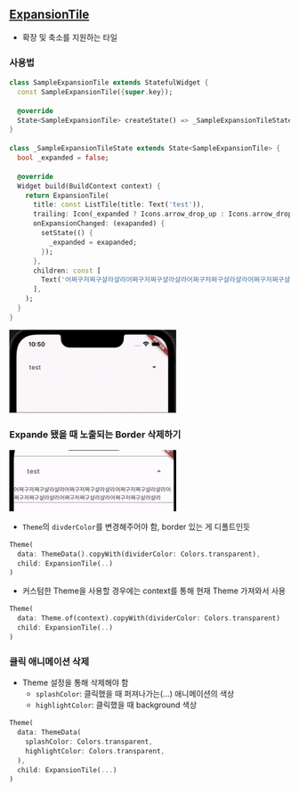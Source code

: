 ## [ExpansionTile](https://api.flutter.dev/flutter/material/ExpansionTile-class.html)
- 확장 및 축소를 지원하는 타일

### 사용법
```dart
class SampleExpansionTile extends StatefulWidget {
  const SampleExpansionTile({super.key});

  @override
  State<SampleExpansionTile> createState() => _SampleExpansionTileState();
}

class _SampleExpansionTileState extends State<SampleExpansionTile> {
  bool _expanded = false;

  @override
  Widget build(BuildContext context) {
    return ExpansionTile(
      title: const ListTile(title: Text('test')),
      trailing: Icon(_expanded ? Icons.arrow_drop_up : Icons.arrow_drop_down),
      onExpansionChanged: (exapanded) {
        setState(() {
          _expanded = exapanded;
        });
      },
      children: const [
        Text('어쩌구저쩌구샬라샬라어쩌구저쩌구샬라샬라어쩌구저쩌구샬라샬라어쩌구저쩌구샬라샬라어쩌구저쩌구샬라샬라어쩌구저쩌구샬라샬라'),
      ],
    );
  }
}
```

<img src="../img/expansion_tile.gif" width=300>


### Expande 됐을 때 노출되는 Border 삭제하기

<img src="../img/expansion_tile_border.png" width=300>


- `Theme`의 `divderColor`를 변경해주어야 함, border 있는 게 디폴트인듯  
```dart
Theme(
  data: ThemeData().copyWith(dividerColor: Colors.transparent),
  child: ExpansionTile(..)
)
```
- 커스텀한 Theme을 사용할 경우에는 context를 통해 현재 Theme 가져와서 사용
```dart
Theme(
  data: Theme.of(context).copyWith(dividerColor: Colors.transparent)
  child: ExpansionTile(..)
)
```

### 클릭 애니메이션 삭제
- Theme 설정을 통해 삭제해야 함
  - `splashColor`: 클릭했을 때 퍼져나가는(...) 애니메이션의 색상
  - `highlightColor`: 클릭했을 때 background 색상
```dart
Theme(
  data: ThemeData(
    splashColor: Colors.transparent,
    highlightColor: Colors.transparent,
  ),
  child: ExpansionTile(...)
)
```